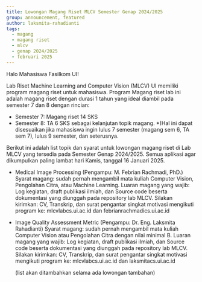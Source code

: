 ```yaml
---
title: Lowongan Magang Riset MLCV Semester Genap 2024/2025
group: announcement, featured 
author: laksmita-rahadianti
tags:
  - magang
  - magang riset
  - mlcv
  - genap 2024/2025
  - februari 2025
---
```



Halo Mahasiswa Fasilkom UI!

Lab Riset Machine Learning and Computer Vision (MLCV) UI memiliki program magang riset untuk mahasiswa. Program Magang riset lab ini adalah magang riset dengan durasi 1 tahun yang ideal diambil pada semester 7 dan 8 dengan rincian:
- Semester 7: Magang riset 14 SKS
- Semester 8: TA 6 SKS sebagai kelanjutan topik magang.
*)Hal ini dapat disesuaikan jika mahasiswa ingin lulus 7 semester (magang sem 6, TA sem 7), lulus 9 semester, dan seterusnya.

<!-- excerpt start -->
 Berikut ini adalah list topik dan syarat untuk lowongan magang riset di Lab MLCV yang tersedia pada Semester Genap 2024/2025. Semua aplikasi agar dikumpulkan paling lambat hari Kamis, tanggal 16 Januari 2025.
 <!-- excerpt end -->
 - Medical Image Processing (Pengampu: M. Febrian Rachmadi, PhD.)
   Syarat magang: sudah pernah mengambil mata kuliah Computer Vision, Pengolahan Citra, atau Machine Learning.
   Luaran magang yang wajib: Log kegiatan, draft publikasi ilmiah, dan Source code beserta dokumentasi yang diunggah pada repository lab MLCV.
   Silakan kirimkan: CV, Transkrip, dan surat pengantar singkat motivasi mengikuti program ke: mlcvlab<at>cs.ui.ac.id dan febrianrachmadi<at>cs.ui.ac.id
 - Image Quality Assessment Metric (Pengampu: Dr. Eng. Laksmita Rahadianti)
   Syarat magang: sudah pernah mengambil mata kuliah Computer Vision atau Pengolahan Citra dengan nilai minimal B.
   Luaran magang yang wajib: Log kegiatan, draft publikasi ilmiah, dan Source code beserta dokumentasi yang diunggah pada repository lab MLCV.
   Silakan kirimkan: CV, Transkrip, dan surat pengantar singkat motivasi mengikuti program ke: mlcvlab<at>cs.ui.ac.id dan laksmita<at>cs.ui.ac.id
   
   (list akan ditambahkan selama ada lowongan tambahan)
